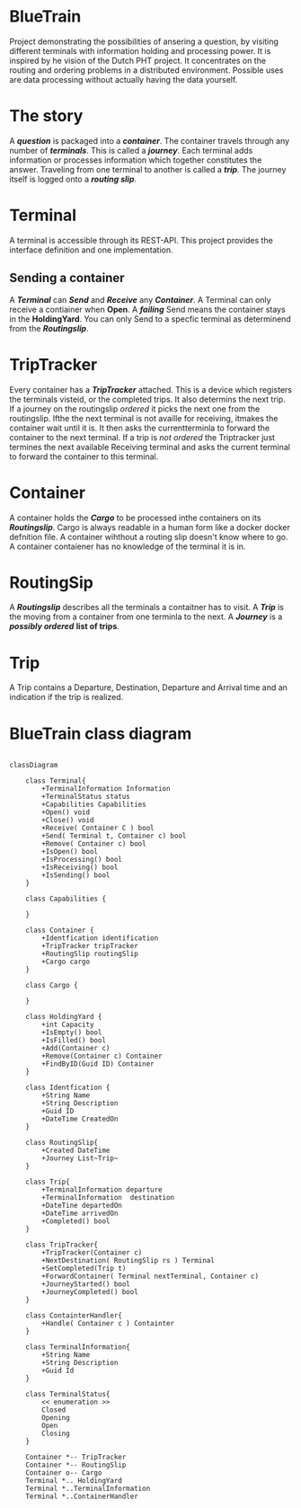 

# BlueTrain

Project demonstrating the possibilities of ansering a question, by visiting different terminals with information holding and processing power.
It is inspired by he vision of the Dutch PHT project.
It concentrates on the routing and ordering problems in a distributed environment.
Possible uses are data processing without actually having the data yourself. 

# The story

A ***question*** is packaged into a ***container***. The container travels through any number of ***terminals***. 
This is called a ***journey***. Each terminal adds information or processes information which together constitutes the answer. 
Traveling from one terminal to another is called a ***trip***. The journey itself is logged onto a ***routing slip***.

# Terminal

A terminal is accessible through its REST-API. This project provides the interface definition and one implementation.

## Sending a container

A ***Terminal*** can ***Send*** and ***Receive*** any ***Container***. 
A Terminal can only receive a contiainer when **Open**.
A ***failing*** Send means the container stays in the **HoldingYard**.
You can only Send to a specfic terminal as determinend from the ***Routingslip***.

# TripTracker
Every container has a  ***TripTracker*** attached. This is a device which registers the terminals  visteid, or the completed trips. It also determins the next  trip. If a  journey on the routingslip *ordered* it picks the next  one from the routingslip. Ifthe the next terminal is not availle for receiving, itmakes the container wait until it is. It then asks the currentterminla to forward the  container to the next terminal. If a trip is *not ordered* the Triptracker just  termines the next available  Receiving terminal and  asks the current terminal to forward the  container to this  terminal. 
# Container

A container holds the ***Cargo*** to be processed inthe containers on its ***Routingslip***.
Cargo is always readable in a human form like a docker docker defnition file.
A container wihthout a routing slip doesn't know where to go.
A container contaiener has no knowledge of the terminal it is in.

# RoutingSip
A ***Routingslip*** describes all the terminals a contaitner has to visit.
A ***Trip*** is the moving from a container from one terminla to the next. 
A ***Journey*** is a ***possibly ordered*** **list of trips**.

# Trip
A Trip contains a Departure, Destination, Departure and Arrival time and an indication if the trip is realized.

# BlueTrain class diagram

```mermaid 

classDiagram

    class Terminal{
        +TerminalInformation Information
        +TerminalStatus status 
        +Capabilities Capabilities 
        +Open() void
        +Close() void
        +Receive( Container C ) bool 
        +Send( Terminal t, Container c) bool  
        +Remove( Container c) bool
        +IsOpen() bool 
        +IsProcessing() bool
        +IsReceiving() bool 
        +IsSending() bool
    }

    class Capabilities {
        
    }

    class Container {
        +Identfication identification  
        +TripTracker tripTracker
        +RoutingSlip routingSlip
        +Cargo cargo
    }

    class Cargo {
       
    }

    class HoldingYard {
        +int Capacity
        +IsEmpty() bool
        +IsFilled() bool
        +Add(Container c)   
        +Remove(Container c) Container  
        +FindByID(Guid ID) Container
    }
    
    class Identfication {
        +String Name
        +String Description
        +Guid ID 
        +DateTime CreatedOn
    }

    class RoutingSlip{
        +Created DateTime
        +Journey List~Trip~
    }

    class Trip{
        +TerminalInformation departure
        +TerminalInformation  destination
        +DateTine departedOn
        +DateTime arrivedOn
        +Completed() bool
    }

    class TripTracker{
        +TripTracker(Container c)
        +NextDestination( RoutingSlip rs ) Terminal
        +SetCompleted(Trip t)
        +ForwardContainer( Terminal nextTerminal, Container c)
        +JourneyStarted() bool
        +JourneyCompleted() bool
    }

    class ContainterHandler{
        +Handle( Container c ) Containter 
    }
    
    class TerminalInformation{
        +String Name 
        +String Description  
        +Guid Id
    }
    
    class TerminalStatus{
        << enumeration >>
        Closed
        Opening
        Open
        Closing
    }

    Container *-- TripTracker
    Container *-- RoutingSlip
    Container o-- Cargo
    Terminal *.. HoldingYard
    Terminal *..TerminalInformation
    Terminal *..ContainerHandler

```

    





